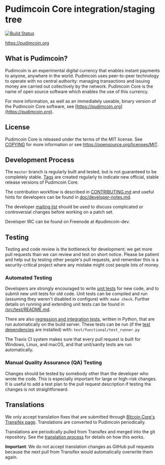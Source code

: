 Pudimcoin Core integration/staging tree
=====================================

[![Build Status](https://travis-ci.org/pudimcoin-project/pudimcoin.svg?branch=master)](https://travis-ci.org/pudimcoin-project/pudimcoin)

https://pudimcoin.org

What is Pudimcoin?
----------------

Pudimcoin is an experimental digital currency that enables instant payments to
anyone, anywhere in the world. Pudimcoin uses peer-to-peer technology to operate
with no central authority: managing transactions and issuing money are carried
out collectively by the network. Pudimcoin Core is the name of open source
software which enables the use of this currency.

For more information, as well as an immediately useable, binary version of
the Pudimcoin Core software, see [https://pudimcoin.org](https://pudimcoin.org).

License
-------

Pudimcoin Core is released under the terms of the MIT license. See [COPYING](COPYING) for more
information or see https://opensource.org/licenses/MIT.

Development Process
-------------------

The `master` branch is regularly built and tested, but is not guaranteed to be
completely stable. [Tags](https://github.com/pudimcoin-project/pudimcoin/tags) are created
regularly to indicate new official, stable release versions of Pudimcoin Core.

The contribution workflow is described in [CONTRIBUTING.md](CONTRIBUTING.md)
and useful hints for developers can be found in [doc/developer-notes.md](doc/developer-notes.md).

The developer [mailing list](https://groups.google.com/forum/#!forum/pudimcoin-dev)
should be used to discuss complicated or controversial changes before working
on a patch set.

Developer IRC can be found on Freenode at #pudimcoin-dev.

Testing
-------

Testing and code review is the bottleneck for development; we get more pull
requests than we can review and test on short notice. Please be patient and help out by testing
other people's pull requests, and remember this is a security-critical project where any mistake might cost people
lots of money.

### Automated Testing

Developers are strongly encouraged to write [unit tests](src/test/README.md) for new code, and to
submit new unit tests for old code. Unit tests can be compiled and run
(assuming they weren't disabled in configure) with: `make check`. Further details on running
and extending unit tests can be found in [/src/test/README.md](/src/test/README.md).

There are also [regression and integration tests](/test), written
in Python, that are run automatically on the build server.
These tests can be run (if the [test dependencies](/test) are installed) with: `test/functional/test_runner.py`

The Travis CI system makes sure that every pull request is built for Windows, Linux, and macOS, and that unit/sanity tests are run automatically.

### Manual Quality Assurance (QA) Testing

Changes should be tested by somebody other than the developer who wrote the
code. This is especially important for large or high-risk changes. It is useful
to add a test plan to the pull request description if testing the changes is
not straightforward.

Translations
------------

We only accept translation fixes that are submitted through [Bitcoin Core's Transifex page](https://www.transifex.com/projects/p/bitcoin/).
Translations are converted to Pudimcoin periodically.

Translations are periodically pulled from Transifex and merged into the git repository. See the
[translation process](doc/translation_process.md) for details on how this works.

**Important**: We do not accept translation changes as GitHub pull requests because the next
pull from Transifex would automatically overwrite them again.
